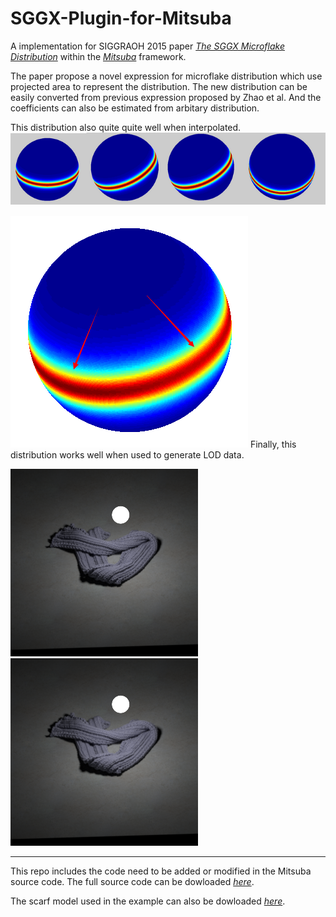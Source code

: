 # SGGX-Plugin-for-Mitsuba
A implementation for SIGGRAOH 2015 paper [*The SGGX Microflake Distribution*](https://drive.google.com/file/d/0BzvWIdpUpRx_dXJIMk9rdEdrd00/view?usp=sharing) within the [*Mitsuba*](www.mitsuba-renderer.org/) framework.

The paper propose a novel expression for microflake distribution which use projected area to represent the distribution. The new distribution can be easily converted from previous expression proposed by Zhao et al. And the coefficients can also be estimated from arbitary distribution. 

This distribution also quite quite well when interpolated. 
![intepolate1](./Result/interpolate.png) 

![intepolate2](./Result/clipboard.png)
Finally, this distribution works well when used to generate LOD data.

![lod0](./Result/lod2/scarf_s_lod0.png) 
![lod1](./Result/lod2/scarf_s_slod2_dlod2.png)
- - -
This repo includes the code need to be added or modified in the Mitsuba source code. The full source code can be dowloaded [*here*](http://www.mitsuba-renderer.org/download.html). 

The scarf model used in the example can also be dowloaded [*here*](http://www.mitsuba-renderer.org/download.html).
